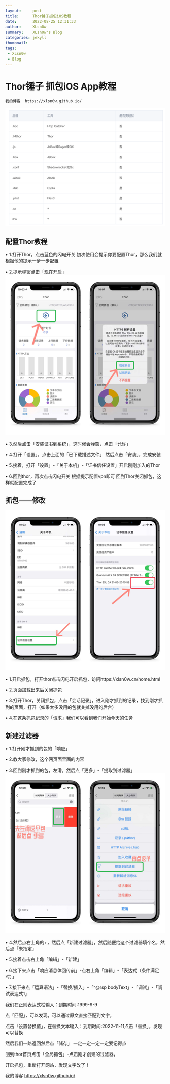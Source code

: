 ```yaml
---
layout:     post
title:      Thor锤子抓包iOS教程
date:       2022-08-25 12:31:33
author:     XLsn0w
summary:    XLsn0w's Blog
categories: jekyll
thumbnail:  
tags:
 - XLsn0w
 - Blog
---
```


# Thor锤子 抓包iOS App教程

```
我的博客  https://xlsn0w.github.io/
```
![](https://github.com/XLsn0w/XLsn0w.github.io/blob/master/Assets/ios%E6%8A%93%E5%8C%85%E5%B7%A5%E5%85%B7%E5%90%8E%E7%BC%80.png?raw=true)

## 配置Thor教程

•    1.打开Thor，点击蓝色的闪电开关
初次使用会提示你要配置Thor，那么我们就根据他的提示一步一步配置

•    2.提示弹窗点击「现在开启」
![](https://github.com/XLsn0w/XLsn0w.github.io/blob/master/Assets/Thor1.jpg?raw=true)
 
•    3.然后点击「安装证书到系统」，这时候会弹窗，点击「允许」
 
•    4.打开「设置」，点击上面的「已下载描述文件」 然后点击「安装」，完成安装 
 
•    5.接着，打开「设置」-「关于本机」-「证书信任设置」开启刚刚加入的Thor
 
•    6.回到thor，再次点击闪电开关  根据提示配置vpn即可 回到Thor关闭抓包，这样就配置完成了 


## 抓包——修改
![](https://github.com/XLsn0w/XLsn0w.github.io/blob/master/Assets/Thor2.jpg?raw=true)

•    1.开启抓包，打开thor点击闪电开启抓包，访问https://xlsn0w.cn/home.html

•    2.页面加载出来后关闭抓包
 
•    3.打开Thor，关闭抓包，点击「会话记录」，进入刚才抓到的记录，找到刚才抓到的页面，打开（如果太多没用的包就关掉没用的后台）
 
•    4.在这条抓包记录的「请求」我们可以看到我们开始今天的任务


## 新建过滤器

•    1.打开刚才抓到的包的「响应」
 
•    2.教大家修改，这个网页面里面的内容
 
•    3.回到刚才抓到的包，左滑，然后点「更多」-「提取到过滤器」
![](https://github.com/XLsn0w/XLsn0w.github.io/blob/master/Assets/Thor3.jpg?raw=true)
 
•    4.然后点右上角的+，然后点「新建过滤器」，然后随便给这个过滤器填个名，然后点「未指定」
 
•    5.接着点击右上角「编辑」-「新建」
 
 
•    6.接下来点击「响应消息体回传前」-点右上角「编辑」-「表达式（条件满足时）」
 
•    7.接下来点「运算语法」-「替换/插入」-「^@rsp bodyText」-「调试」-「调试表达式1」
 
我们在正则表达式栏输入：到期时间:1999-9-9 

点「匹配」，可以发现，可以通过原文直接匹配到文字，

点击「设置替换值」，在替换文本输入：到期时间:2022-11-11点击「替换」，发现可以替换 
 
然后我们一路返回然后点「储存」 一定一定一定一定要记得点 
 
回到thor首页点击「全局抓包」-点击刚才创建的过滤器，

开启抓包，重新打开网站，发现文字改了！  
 
我的博客  https://xlsn0w.github.io/



[1]: https://xlsn0w.github.io
